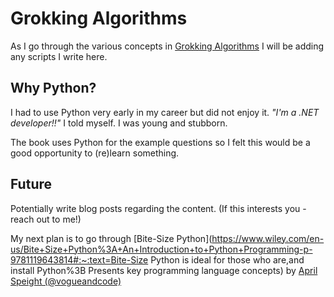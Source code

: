 # Grokking Algorithms

As I go through the various concepts in [Grokking Algorithms](https://www.manning.com/books/grokking-algorithms) I will be adding any scripts I write here.

## Why Python?

I had to use Python very early in my career but did not enjoy it. _"I'm a .NET developer!!"_ I told myself. I was young and stubborn.

The book uses Python for the example questions so I felt this would be a good opportunity to (re)learn something.

## Future

Potentially write blog posts regarding the content.  (If this interests you - reach out to me!)

My next plan is to go through [Bite-Size Python](https://www.wiley.com/en-us/Bite+Size+Python%3A+An+Introduction+to+Python+Programming-p-9781119643814#:~:text=Bite-Size Python is ideal for those who are,and install Python%3B Presents key programming language concepts) by [April Speight (@vogueandcode)](https://twitter.com/vogueandcode)